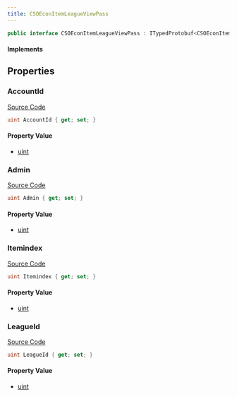 ```yaml
---
title: CSOEconItemLeagueViewPass
---
```


```csharp
public interface CSOEconItemLeagueViewPass : ITypedProtobuf<CSOEconItemLeagueViewPass>, INativeHandle
```

#### Implements

## Properties

### AccountId

[Source Code](https://github.com/swiftly-solution/swiftlys2/blob/beta/managed/src/SwiftlyS2.Generated/Protobufs/Interfaces/CSOEconItemLeagueViewPass.cs#L13)

```csharp
uint AccountId { get; set; }
```

#### Property Value

- [uint](https://learn.microsoft.com/dotnet/api/system.uint32)

### Admin

[Source Code](https://github.com/swiftly-solution/swiftlys2/blob/beta/managed/src/SwiftlyS2.Generated/Protobufs/Interfaces/CSOEconItemLeagueViewPass.cs#L19)

```csharp
uint Admin { get; set; }
```

#### Property Value

- [uint](https://learn.microsoft.com/dotnet/api/system.uint32)

### Itemindex

[Source Code](https://github.com/swiftly-solution/swiftlys2/blob/beta/managed/src/SwiftlyS2.Generated/Protobufs/Interfaces/CSOEconItemLeagueViewPass.cs#L22)

```csharp
uint Itemindex { get; set; }
```

#### Property Value

- [uint](https://learn.microsoft.com/dotnet/api/system.uint32)

### LeagueId

[Source Code](https://github.com/swiftly-solution/swiftlys2/blob/beta/managed/src/SwiftlyS2.Generated/Protobufs/Interfaces/CSOEconItemLeagueViewPass.cs#L16)

```csharp
uint LeagueId { get; set; }
```

#### Property Value

- [uint](https://learn.microsoft.com/dotnet/api/system.uint32)

